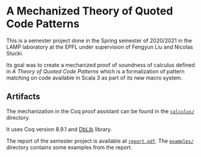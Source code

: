 # A Mechanized Theory of Quoted Code Patterns

This is a semester project done in the Spring semester of 2020/2021 in the LAMP laboratory at the EPFL under supervision of Fengyun Liu and Nicolas Stucki.

Its goal was to create a mechanized proof of soundness of calculus defined in *A Theory of Quoted Code Patterns* which is a formalization of pattern matching on code available in Scala 3 as part of its new macro system.

## Artifacts

The mechanization in the Coq proof assistant can be found in the [`calculus/`](calculus/) directory.

It uses Coq version 8.9.1 and [DbLib](https://github.com/coq-community/dblib/) library.

The report of the semester project is available at [`report.pdf`](report.pdf).
The [`examples/`](examples/) directory contains some examples from the report.
